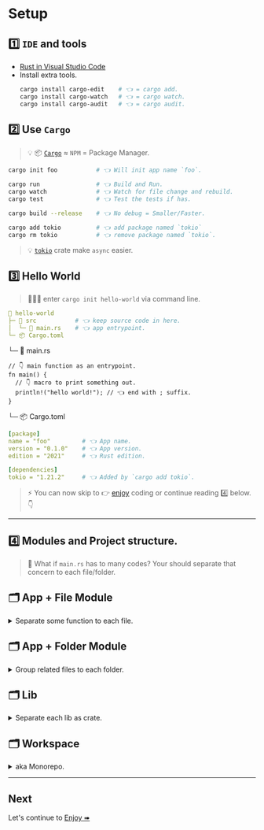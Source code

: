 # Setup

## 1️⃣ `IDE` and tools

- [Rust in Visual Studio Code](https://code.visualstudio.com/docs/languages/rust)
- Install extra tools.
  ```bash
  cargo install cargo-edit    # 👈 = cargo add.
  cargo install cargo-watch   # 👈 = cargo watch.
  cargo install cargo-audit   # 👈 = cargo audit.
  ```

## 2️⃣ Use `Cargo`

> 💡 📦 [`Cargo`](https://doc.rust-lang.org/cargo/index.html) ≈ `NPM` = Package Manager.

```bash
cargo init foo           # 👈 Will init app name `foo`.

cargo run                # 👈 Build and Run.
cargo watch              # 👈 Watch for file change and rebuild.
cargo test               # 👈 Test the tests if has.

cargo build --release    # 👈 No debug = Smaller/Faster.

cargo add tokio          # 👈 add package named `tokio`
cargo rm tokio           # 👈 remove package named `tokio`.
```

> 💡 [`tokio`](https://tokio.rs/) crate make `async` easier.

## 3️⃣ Hello World

> 👩🏻‍💻 enter `cargo init hello-world` via command line.

```yml
📂 hello-world
├─ 📂 src           # 👈 keep source code in here.
│  └─ 📄 main.rs    # 👈 app entrypoint.
└─ 📦 Cargo.toml
```

└─ 📄 main.rs

```rust,editable
// 👇 main function as an entrypoint.
fn main() {
  // 👇 macro to print something out.
  println!("hello world!"); // 👈 end with ; suffix.
}
```

└─ 📦 Cargo.toml

```yml
[package]
name = "foo"         # 👈 App name.
version = "0.1.0"    # 👈 App version.
edition = "2021"     # 👈 Rust edition.

[dependencies]
tokio = "1.21.2"     # 👈 Added by `cargo add tokio`.
```

> ⚡️ You can now skip to 👉 [enjoy](./enjoy1.md) coding or continue reading 4️⃣ below. 👇

---

## 4️⃣ Modules and Project structure.

> 🤔 What if `main.rs` has to many codes? Your should separate that concern to each file/folder.

## 🗂 App + File Module

<details>
<summary>Separate some function to each file.</summary>

```yml
📂 foo
├─ 📂 src
│  ├─ 📄 utils.rs    # 👈 module as a file.
│  └─ 📄 main.rs     # 👈 will need utils file.
└─ 📦 Cargo.toml
```

│ ├─ 📄 utils.rs

```rust,no_run
pub fn hello() {    // 👈 make it public, or just pub(crate) for internal use.
  println!("hello world!");
}
```

│ └─ 📄 main.rs

```rust,no_run
mod utils;          // 👈 include utils file.
use utils;          // 👈 and use it.

fn main () {
  utils::hello();    // 👈 call hello function.
}
```

> Now you have too many files and want to group it into folder as a module. See below how to👇

</details>

## 🗂 App + Folder Module

<details>
<summary>Group related files to each folder.</summary>

```yml
📂 foo
├─ 📂 src
│  │
│  ├─ 📂 utils
│  │  ├─ 📄 mod.rs     # 👈 entrypoint (similar to index.js in JS).
│  │  ├─ 📄 say.rs     # 👈 Contain hello function.
│  │  └─ 📄 cast.rs    # 👈 will able to use say.
│  │
│  └─ 📄 main.rs       # 👈 `mod utils;` then `use utils::say;`
│
└─ 📦 Cargo.toml
```

│ │ ├─ 📄 mod.rs

```rust,no_run
pub mod say;        // 👈 import "say" and export.

// 👇 It's look like this in JS.
// export * from say;
```

│ │ ├─ 📄 say.rs

```rust,no_run
pub fn hello() {    // 👈 make it public, or just pub(crate) for internal use.
  println!("hello world!");
}
```

│ │ └─ 📄 cast.rs

```rust,no_run
use super::say      // 👈 just use. (no mod need because of super)

pub fn cast() {
  say::hello();      // 👈 then call hello function.
}
```

│ └─ 📄 main.rs

```rust,no_run
mod utils;          // 👈 include utils file.
use utils::say;     // 👈 and use.

fn main() {
  say::hello();      // 👈 then call hello function.
}
```

> This is better but now you want to reuse that module with other project. Let's make a library then 👇

</details>

## 🗂 Lib

<details>
<summary>Separate each lib as crate.</summary>

```bash
cargo init bar --lib
```

```yml
🗂 utils
├─ 📂 src
│  └─ 📄 lib.rs     # 👈 lib entrypoint.
└─ 📦 Cargo.toml
```

│ └─ 📄 lib.rs

```rust,no_run
pub fn hello() {    // 👈  make it pub so other can use.
    println!("hello world!");
}
```

> 🤔 Now you have 3 options to use it.

- Push to github and [use it](https://doc.rust-lang.org/cargo/reference/specifying-dependencies.html?highlight=git#specifying-dependencies-from-git-repositories) like this in `Cargo.toml`.
  ```yaml
  [dependencies]
  foo = { git="https://YOU_GITHUB_REPO_URL"}
  ```
- [Publish](https://doc.rust-lang.org/cargo/reference/publishing.html) it to the internet and `cargo add foo` to use it.
- Use it in `Workspace` which is the next topic below.👇

</details>

## 🗂 Workspace

<details>
<summary>aka Monorepo.</summary>

```yml
📂 workspace-example
│
├─ 🗂 utils
│  ├─ 📂 src
│  │  └─ 📄 lib.rs     # 👈 lib entrypoint.
│  └─ 📦 Cargo.toml    # 1️⃣ utils's cargo.
│
├─ 📂 foo
│  ├─ 📂 src
│  │  └─ 📄 main.rs    # 👈 app entrypoint.
│  └─ 📦 Cargo.toml    # 2️⃣ foo's cargo.
│
└─ 📦 Cargo.toml       # 3️⃣ Workspace's cargo.
```

│ └─ 📦 Cargo.toml

```yaml
[dependencies]
foo = { path="../utils" }  # 👈 2️⃣ foo's cargo. refer to utils via path
```

└─ 📦 Cargo.toml

```yaml
# 👇 3️⃣ Workspace's cargo.
[workspace]
members = [
  "utils",
  "foo",
]
```

</details>

---

## Next

Let's continue to [Enjoy ➠](./enjoy1.md)
